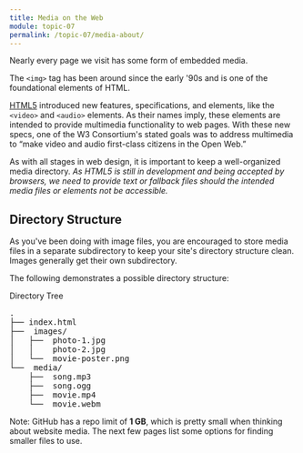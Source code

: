 ```yaml
---
title: Media on the Web
module: topic-07
permalink: /topic-07/media-about/
---
```


<div class="divider-heading"></div>

Nearly every page we visit has some form of embedded media.

The `<img>` tag has been around since the early '90s and is one of the foundational elements of HTML.

[HTML5](https://developer.mozilla.org/en-US/docs/Web/Guide/HTML/HTML5) introduced new features, specifications, and elements, like the  `<video>` and `<audio>` elements. As their names imply, these elements are intended to provide multimedia functionality to web pages. With these new specs, one of the W3 Consortium's stated goals was to address multimedia to “make video and audio first-class citizens in the Open Web.”

As with all stages in web design, it is important to keep a well-organized media directory. _As HTML5 is still in development and being accepted by browsers, we need to provide text or fallback files should the intended media files or elements not be accessible._


## Directory Structure

As you've been doing with image files, you are encouraged to store media files in a separate subdirectory to keep your site's directory structure clean. Images generally get their own subdirectory.

The following demonstrates a possible directory structure:


<div class="code-heading">
  <span>Directory Tree</span>
</div>
<pre id="bash">
.
├── index.html
├── <i class="far fa-folder-open"></i> images/
│   ├── <i class="far fa-image"></i> photo-1.jpg
│   │   <i class="far fa-image"></i> photo-2.jpg
│   └── <i class="far fa-image"></i> movie-poster.png
└── <i class="far fa-folder-open"></i> media/
    ├── <i class="fas fa-music"></i> song.mp3
    ├── <i class="fas fa-music"></i> song.ogg
    ├── <i class="fas fa-video"></i> movie.mp4
    └── <i class="fas fa-video"></i> movie.webm
</pre>


<span class="label label-info">Note:</span> GitHub has a repo limit of **1 GB**, which is pretty small when thinking about website media. The next few pages list some options for finding smaller files to use.
